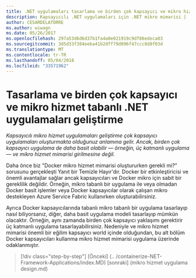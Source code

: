 ```yaml
---
title: .NET uygulamaları tasarlama ve birden çok kapsayıcı ve mikro hizmet geliştirirken dayalı
description: Kapsayıcılı .NET uygulamaları için .NET mikro mimarisi | .NET uygulamaları tasarlama ve birden çok kapsayıcı ve mikro hizmet geliştirirken dayalı
author: CESARDELATORRE
ms.author: wiwagn
ms.date: 05/26/2017
ms.openlocfilehash: 297a53d6d6d37b1fa4a0e021919c9df86edeca03
ms.sourcegitcommit: 3d5d33f384eeba41b2dff79d096f47ccc8d8f03d
ms.translationtype: MT
ms.contentlocale: tr-TR
ms.lasthandoff: 05/04/2018
ms.locfileid: "33571962"
---
```

# <a name="designing-and-developing-multi-container-and-microservice-based-net-applications"></a>Tasarlama ve birden çok kapsayıcı ve mikro hizmet tabanlı .NET uygulamaları geliştirme

*Kapsayıcılı mikro hizmet uygulamaları geliştirme çok kapsayıcı uygulamaları oluşturmakta olduğunuz anlamına gelir. Ancak, birden çok kapsayıcı uygulama de daha basit olabilir — örneğin, üç katmanlı uygulama — ve mikro hizmet mimarisi girilmesine değil.*

Daha önce biz "Docker mikro hizmet mimarisi oluştururken gerekli mi?" sorusunu gerçekleşti Yanıt bir Temizle Hayır'dır. Docker bir etkinleştiricisi ve önemli avantajlar sağlar ancak kapsayıcıları ve Docker mikro için sabit bir gereklilik değildir. Örneğin, mikro tabanlı bir uygulama ile veya olmadan Docker basit işlemler veya Docker kapsayıcılar olarak çalışan mikro destekleyen Azure Service Fabric kullanırken oluşturabilirsiniz.

Ayrıca Docker kapsayıcılarında tabanlı mikro tabanlı bir uygulama tasarlayıp nasıl biliyorsanız, diğer, daha basit uygulama modeli tasarlayıp mümkün olacaktır. Örneğin, aynı zamanda birden çok kapsayıcı yaklaşımı gerektirir üç katmanlı uygulama tasarlayabilirsiniz. Nedeniyle ve mikro hizmet mimarisi önemli bir eğilim kapsayıcı world içinde olduğundan, bu alt bölüm Docker kapsayıcıları kullanma mikro hizmet mimarisi uygulama üzerinde odaklanmıştır.


>[!div class="step-by-step"]
[Önceki] (.. /containerize-NET-Framework-Applications/index.MD) [sonraki] (mikro hizmet uygulama design.md)
